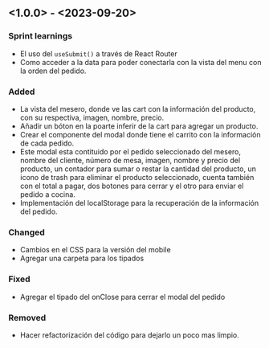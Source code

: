 ## <1.0.0> - <2023-09-20>

### Sprint learnings

* El uso del `useSubmit()` a través de React Router
* Como acceder a la data para poder conectarla con la vista del menu con la orden del pedido.

### Added

* La vista del mesero, donde ve las cart con la información del producto, con su respectiva, imagen, nombre, precio.
* Añadir un bóton en la poarte inferir de la cart para agregar un producto.
* Crear el componente del modal donde tiene el carrito con la información de cada pedido. 
* Este modal esta contituido por el pedido seleccionado del mesero, nombre del cliente, número de mesa, imagen, nombre y precio del producto, un contador para sumar o restar la cantidad del producto, un icono de trash para eliminar el producto seleccionado, cuenta también con el total a pagar, dos botones para cerrar y el otro para enviar el pedido a cocina.
* Implementación del localStorage para la recuperación de la información del pedido.

### Changed

* Cambios en el CSS para la versión del mobile
* Agregar una carpeta para los tipados

### Fixed

* Agregar el tipado del onClose para cerrar el modal del pedido 

### Removed

* Hacer refactorización del código para dejarlo un poco mas limpio. 
